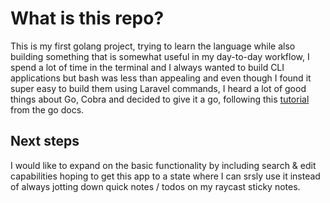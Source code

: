 # What is this repo?

This is my first golang project, trying to learn the language while also building something that is somewhat useful in my day-to-day workflow, I spend a lot of time in the terminal and 
I always wanted to build CLI applications but bash was less than appealing and even though I found it super easy to build them using Laravel commands, I heard a lot of good things about Go,
Cobra and decided to give it a go, following this [tutorial](https://spf13.com/presentation/building-an-awesome-cli-app-in-go-oscon/) from the go docs.

## Next steps

I would like to expand on the basic functionality by including search & edit capabilities hoping to get this app to a state where I can srsly use it instead of always jotting down quick notes
/ todos on my raycast sticky notes.
